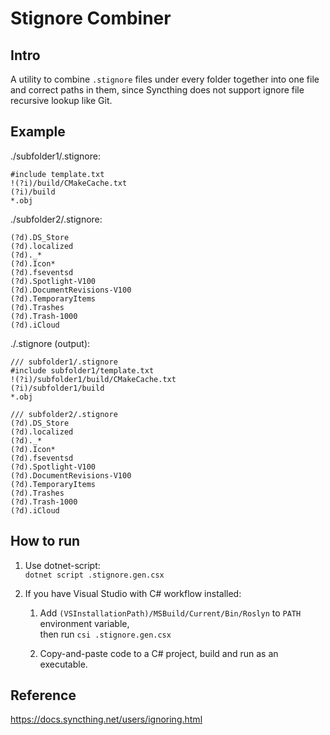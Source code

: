 # Stignore Combiner

## Intro

A utility to combine `.stignore` files under every folder together into one file and correct paths in them, since Syncthing does not support ignore file recursive lookup like Git.

## Example

./subfolder1/.stignore:

```
#include template.txt
!(?i)/build/CMakeCache.txt
(?i)/build
*.obj
```

./subfolder2/.stignore:

```
(?d).DS_Store
(?d).localized
(?d)._*
(?d).Icon*
(?d).fseventsd
(?d).Spotlight-V100
(?d).DocumentRevisions-V100
(?d).TemporaryItems
(?d).Trashes
(?d).Trash-1000
(?d).iCloud
```

./.stignore (output):

```
/// subfolder1/.stignore
#include subfolder1/template.txt
!(?i)/subfolder1/build/CMakeCache.txt
(?i)/subfolder1/build
*.obj

/// subfolder2/.stignore
(?d).DS_Store
(?d).localized
(?d)._*
(?d).Icon*
(?d).fseventsd
(?d).Spotlight-V100
(?d).DocumentRevisions-V100
(?d).TemporaryItems
(?d).Trashes
(?d).Trash-1000
(?d).iCloud
```

## How to run

1. Use dotnet-script: <br>`dotnet script .stignore.gen.csx`
   
2. If you have Visual Studio with C# workflow installed:

   1. Add `(VSInstallationPath)/MSBuild/Current/Bin/Roslyn` to `PATH` environment variable, <br>then run `csi .stignore.gen.csx`

   2. Copy-and-paste code to a C# project, build and run as an executable.

## Reference

https://docs.syncthing.net/users/ignoring.html
